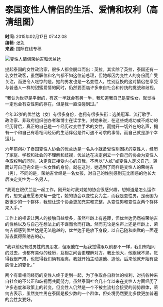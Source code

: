 # 泰国变性人情侣的生活、爱情和权利（高清组图）

**时间**: 2015年02月17日 07:42:08  
**编辑**: 张免  
**来源**: 国际在线专稿  

![变性人情侣荣纳吉和优兰达](http://news.xinhuanet.com/photo/2015-02/17/127504241_14241264226961n.jpg)

提起泰国的女性政治家，很多人都会脱口而出：英拉。其实除了英拉，泰国还有一名女性政客，虽然职位和名气都不如这位前总理，但她却因为变性人的身份而广受关注，而更令人吃惊的是，她的男友也是一名变性人，性别互换的这对情侣在享受与普通人一样的甜蜜爱情的同时，仍然要面临许多来自社会和传统的挑战和歧视。

“我认为世界是平衡的，有这一半就会有另一半，我知道我自己是变性女，就觉得一定也会有变性男的存在，但是我一直没碰到过。”

今年32岁的优兰达（女）有很多身份，也拥有很多头衔：选美冠军、流行歌手、政治家、非政府组织创办者和博士在读学生，对她来说，在这些或成功或不成功的经历背后，真正的自己是一个经历过变性手术的女性，而抛开一切外在的名声，拥有一个和自己有着相同经历的生活伴侣是件可遇不可求的事情，而自己就是那个幸运儿。

六年前创办了泰国变性人协会的优兰达是一名从小就备受性别困扰的变性人，经历了家庭、学校和社会的不理解和歧视，优兰达在决定创立一个自己的协会为变性人争取权利的同时，决定真正接受内心的自我，不再以“人妖”或变性人定义自己，转而认可自己完全是一名女性的身份。就在这时，她遇到了同样是变性人的荣纳吉（男），不同的是，荣纳吉曾经是一名女孩，对自己的性别感到无比困惑的他长大后决定变性为一名男人。

“我现在跟优兰达一起工作，刚开始时我对她的协会很感兴趣，想知道是怎么运作的，想来当志愿者来帮一些忙，她的协会以变性女为主，而我是变性男，是泰国为数很少的一个群体，我想让这个协会更加充实和完整，从变性男和变性女两个群体来入手。”

工作上的相识让两人的接触日益增多，虽然年龄上有差距，但优兰达仍然被荣纳吉的性格以及与自己在想法上的不谋而合而打动。然而无论是名声上还是年龄上，荣纳吉都感到优兰达是无法逾越的，优兰达于是放下身段，以自己随和幽默的一面逐渐去赢得荣纳吉的心。

“我以前也有过男性的男朋友，但跟他在一起我觉得跟以前都不一样，我们有相同的过去，也都有类似的经历，互相之间会更理解对方。我比他大，他跟我不熟，觉得我很严肃，也觉得我们俩有距离，我就开始主动逗他、追他，后来他就开始有些感情上的变化。”

两个有着相同经历的变性人终于走到一起，为了争取各自群体的权利，对抗各种来自社会的不公正和歧视而共同努力。虽然泰国社会几十年以来在变性人方面经历了许多态度和政策上的转变，但变性人仍然是一个不被主流社会接受的弱势群体，荣纳吉表示，虽然变性男在泰国是极少数的一个群体，但处境仍然要比多数更加普遍的变性女要好。